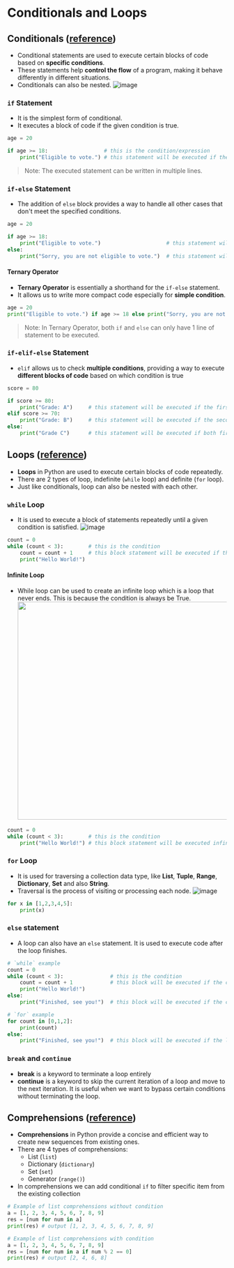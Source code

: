 # Conditionals and Loops

## Conditionals ([reference](https://www.geeksforgeeks.org/conditional-statements-in-python/))
- Conditional statements are used to execute certain blocks of code based on **specific conditions**.
- These statements help **control the flow** of a program, making it behave differently in different situations.
- Conditionals can also be nested.
![image](https://github.com/user-attachments/assets/8dbbe35a-4752-4269-8102-4740671383e2)

### `if` Statement
- It is the simplest form of conditional.
- It executes a block of code if the given condition is true.
```py
age = 20

if age >= 18:                  # this is the condition/expression
    print("Eligible to vote.") # this statement will be executed if the condition is True
```

> Note: The executed statement can be written in multiple lines.

### `if-else` Statement
- The addition of `else` block provides a way to handle all other cases that don't meet the specified conditions.
```py
age = 20

if age >= 18:
    print("Eligible to vote.")                     # this statement will be executed if the condition is True
else:
    print("Sorry, you are not eligible to vote.")  # this statement will be executed if the condition is False
```
#### Ternary Operator
- **Ternary Operator** is essentially a shorthand for the `if-else` statement.
- It allows us to write more compact code especially for **simple condition**.
```py
age = 20
print("Eligible to vote.") if age >= 18 else print("Sorry, you are not eligible to vote.")
```

> Note: In Ternary Operator, both `if` and `else` can only have 1 line of statement to be executed.

### `if-elif-else` Statement
- `elif` allows us to check **multiple conditions**, providing a way to execute **different blocks of code** based on which condition is true
```py
score = 80

if score >= 80:
    print("Grade: A")     # this statement will be executed if the first condition is True
elif score >= 70:
    print("Grade: B")     # this statement will be executed if the second condition is True
else:
    print("Grade C")      # this statement will be executed if both first and second condition are False
```

## Loops ([reference](https://www.geeksforgeeks.org/loops-in-python/))
- **Loops** in Python are used to execute certain blocks of code repeatedly.
- There are 2 types of loop, indefinite (`while` loop) and definite (`for` loop).
- Just like conditionals, loop can also be nested with each other.

### `while` Loop
- It is used to execute a block of statements repeatedly until a given condition is satisfied.
![image](https://github.com/user-attachments/assets/b74c4c5d-78a2-4c9e-9368-1bcad616a43e)

```py
count = 0
while (count < 3):        # this is the condition
    count = count + 1     # this block statement will be executed if the condition is still True
    print("Hello World!")
```

#### Infinite Loop
- While loop can be used to create an infinite loop which is a loop that never ends. This is because the condition is always be True.
<img src="https://github.com/user-attachments/assets/4f54f8ff-a588-401e-90a3-538c23130adb" width="500"> <br>
```py
count = 0
while (count < 3):        # this is the condition
    print("Hello World!") # this block statement will be executed infinitely because "count" value will stay 0, so the condition will always be True
```

### `for` Loop
- It is used for traversing a collection data type, like **List**, **Tuple**, **Range**, **Dictionary**, **Set** and also **String**.
- Traversal is the process of visiting or processing each node.
![image](https://github.com/user-attachments/assets/01f11d21-565e-4917-90e4-4d6e97598e74)
```py
for x in [1,2,3,4,5]:
    print(x)
```

### `else` statement
- A loop can also have an `else` statement. It is used to execute code after the loop finishes.
```py
# `while` example
count = 0
while (count < 3):               # this is the condition
    count = count + 1            # this block will be executed if the condition is still True
    print("Hello World!")
else:
    print("Finished, see you!")  # this block will be executed if the condition is False/loop has finished

# `for` example
for count in [0,1,2]:
    print(count)
else:
    print("Finished, see you!")  # this block will be executed if the loop has finished
```

### `break` and `continue`
- **break** is a keyword to terminate a loop entirely
- **continue** is a keyword to skip the current iteration of a loop and move to the next iteration. It is useful when we want to bypass certain conditions without terminating the loop.

## Comprehensions ([reference](https://www.geeksforgeeks.org/comprehensions-in-python/))
- **Comprehensions** in Python provide a concise and efficient way to create new sequences from existing ones.
- There are 4 types of comprehensions:
    -  List (`list`)
    -  Dictionary (`dictionary`)
    -  Set (`set`)
    -  Generator (`range()`)
-  In comprehensions we can add conditional `if` to filter specific item from the existing collection
```py
# Example of list comprehensions without condition
a = [1, 2, 3, 4, 5, 6, 7, 8, 9]
res = [num for num in a]
print(res) # output [1, 2, 3, 4, 5, 6, 7, 8, 9]

# Example of list comprehensions with condition
a = [1, 2, 3, 4, 5, 6, 7, 8, 9]
res = [num for num in a if num % 2 == 0]
print(res) # output [2, 4, 6, 8]
```
